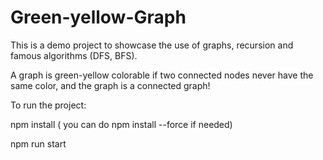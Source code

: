 # Green-yellow-Graph
This is a demo project to showcase the use of graphs, recursion and famous algorithms (DFS, BFS).

A graph is green-yellow colorable if two connected nodes never have the same color, and the graph is a connected graph!

To run the project:

npm install ( you can do npm install --force if needed)

npm run start
